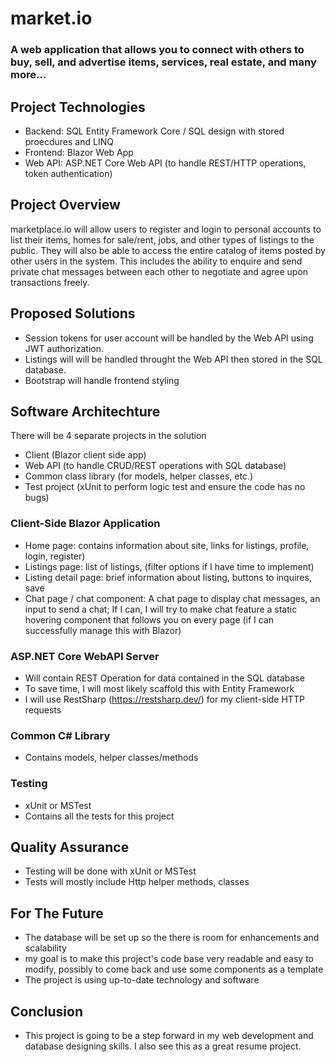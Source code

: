 # market.io
### A web application that allows you to connect with others to buy, sell, and advertise items, services, real estate, and many more... 

## Project Technologies
- Backend: SQL Entity Framework Core / SQL design with stored proecdures and LINQ
- Frontend: Blazor Web App
- Web API: ASP.NET Core Web API (to handle REST/HTTP operations, token authentication) 

## Project Overview
marketplace.io will allow users to register and login to personal accounts to list their items, homes for sale/rent, jobs, and other types of listings to the public. They will also be able to access the entire catalog of items posted by other users in the system. This includes the ability to enquire and send private chat messages between each other to negotiate and agree upon transactions freely.

## Proposed Solutions
- Session tokens for user account will be handled by the Web API using JWT authorization.
- Listings will will be handled throught the Web API then stored in the SQL database.
- Bootstrap will handle frontend styling

## Software Architechture
There will be 4 separate projects in the solution
- Client (Blazor client side app)
- Web API (to handle CRUD/REST operations with SQL database)
- Common class library (for models, helper classes, etc.)
- Test project (xUnit to perform logic test and ensure the code has no bugs)

### Client-Side Blazor Application
- Home page: contains information about site, links for listings, profile, login, register)
- Listings page: list of listings, (filter options if I have time to implement) 
- Listing detail page: brief information about listing, buttons to inquires, save
- Chat page / chat component: A chat page to display chat messages, an input to send a chat; If I can, I will try to make chat feature a static hovering component that follows you on every page (if I can successfully manage this with Blazor)

### ASP.NET Core WebAPI Server
- Will contain REST Operation for data contained in the SQL database
- To save time, I will most likely scaffold this with Entity Framework
- I will use RestSharp (https://restsharp.dev/) for my client-side HTTP requests

### Common C# Library 
- Contains models, helper classes/methods

### Testing
- xUnit or MSTest
- Contains all the tests for this project

## Quality Assurance
- Testing will be done with xUnit or MSTest
- Tests will mostly include Http helper methods, classes

## For The Future
- The database will be set up so the there is room for enhancements and scalability
- my goal is to make this project's code base very readable and easy to modify, possibly to come back and use some components as a template
- The project is using up-to-date technology and software

## Conclusion
- This project is going to be a step forward in my web development and database designing skills. I also see this as a great resume project.
